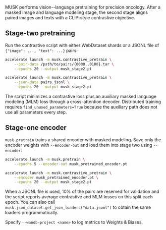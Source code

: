 MUSK performs vision--language pretraining for precision oncology. After a
masked image and language modeling stage, the second stage aligns paired images
and texts with a CLIP-style contrastive objective.

## Stage-two pretraining

Run the contrastive script with either WebDataset shards or a JSONL file of
`{"image": ..., "text": ...}` pairs:

```bash
accelerate launch -m musk.contrastive_pretrain \
    --pair-data /path/to/pairs/{0000..0100}.tar \
    --epochs 20 --output musk_stage2.pt
```

```bash
accelerate launch -m musk.contrastive_pretrain \
    --json-data pairs.jsonl \
    --epochs 20 --output musk_stage2.pt
```

The script minimizes a contrastive loss plus an auxiliary masked language
modeling (MLM) loss through a cross-attention decoder. Distributed training
requires `find_unused_parameters=True` because the auxiliary path does not use
all parameters every step.

## Stage-one encoder

`musk.pretrain` trains a shared encoder with masked modeling. Save only the
encoder weights with `--encoder-out` and load them into stage two using
`--encoder`:

```bash
accelerate launch -m musk.pretrain \
    --epochs 5 --encoder-out musk_pretrained_encoder.pt
```

```bash
accelerate launch -m musk.contrastive_pretrain \
    --encoder musk_pretrained_encoder.pt \
    --epochs 20 --output musk_stage2.pt
```

When a JSONL file is used, 10% of the pairs are reserved for validation and the
script reports average contrastive and MLM losses on this split each epoch. You
can also call `musk.json_dataset.get_json_loaders("data.jsonl")` to obtain the
same loaders programmatically.

Specify `--wandb-project <name>` to log metrics to Weights & Biases.
